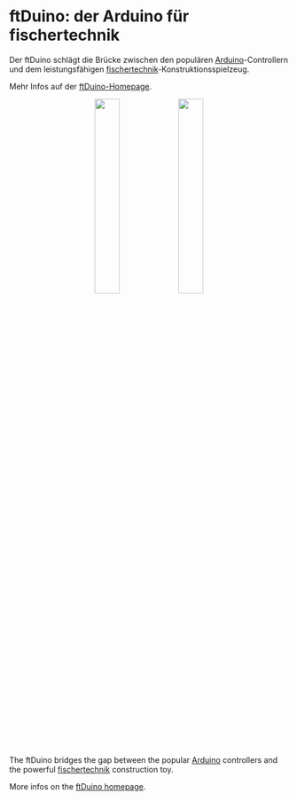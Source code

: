 # ftDuino: der Arduino für fischertechnik

Der ftDuino schlägt die Brücke zwischen den populären
[Arduino](http://arduino.cc)-Controllern und dem leistungsfähigen
[fischertechnik](http://fischertechnik.de)-Konstruktionsspielzeug.

Mehr Infos auf der [ftDuino-Homepage](http://ftduno.de).

<p align="center">
  <img width="30%" src="https://raw.githubusercontent.com/harbaum/ftduino/master/doc/ftduino.jpg"><img width="30%" src="https://raw.githubusercontent.com/harbaum/ftduino/master/www/images/mobile.jpg">
</p>

The ftDuino bridges the gap between the popular [Arduino](http://arduino.cc)
controllers and the powerful [fischertechnik](http://fischertechnik.de)
construction toy.

More infos on the [ftDuino homepage](http://ftduno.de).
